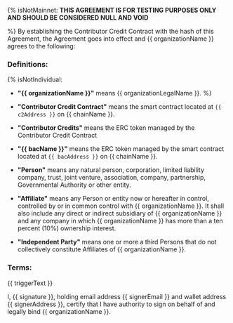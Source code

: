 {% isNotMainnet:
**THIS AGREEMENT IS FOR TESTING PURPOSES ONLY AND SHOULD BE CONSIDERED NULL
AND VOID**

%}
By establishing the Contributor Credit Contract with the hash of this Agreement, the
Agreement goes into effect and {{ organizationName }} agrees to the following:

### Definitions:

{% isNotIndividual:
- **"{{ organizationName }}"** means {{ organizationLegalName }}.
%}

- **"Contributor Credit Contract"** means the smart contract located at
  `{{ c2Address }}` on {{ chainName }}.

- **"Contributor Credits"** means the ERC token managed by the Contributor Credit Contract

- **"{{ bacName }}"** means the ERC token managed by the smart contract located at
  ``{{ bacAddress }}`` on {{ chainName }}.

- **"Person"** means any natural person, corporation, limited liability company,
  trust, joint venture, association, company, partnership, Governmental Authority
  or other entity.

- **"Affiliate"** means any Person or entity now or hereafter in control, controlled
  by or in common control with {{ organizationName }}. It shall also include any direct or
  indirect subsidiary of {{ organizationName }} and any company in which {{ organizationName }} has more than a
  ten percent (10%) ownership interest.

- **"Independent Party"** means one or more a third Persons that do not collectively
  constitute Affiliates of {{ organizationName }}.

### Terms:
{{ triggerText }}

I, {{ signature }}, holding email address {{ signerEmail }} and wallet address {{ signerAddress }}, certify that I have authority to sign on behalf of and
legally bind {{ organizationName }}.